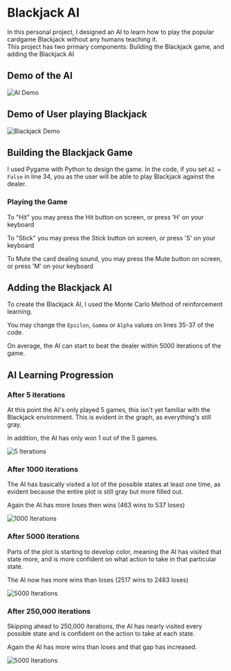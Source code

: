# Blackjack AI

In this personal project, I designed an AI to learn how to play the popular cardgame Blackjack without any humans teaching it.  
This project has two primary components: Building the Blackjack game, and adding the Blackjack AI

## Demo of the AI

![AI Demo](https://github.com/MyWorldRules/BlackjackAI/blob/master/images/AI_Gif.gif?raw=true)

## Demo of User playing Blackjack
![Blackjack Demo](https://github.com/MyWorldRules/BlackjackAI/blob/master/images/Image1.png?raw=true)

## Building the Blackjack Game
I used Pygame with Python to design the game. 
In the code, if you set `AI = False` in line 34, you as the user will be able to play Blackjack against the dealer. 

### Playing the Game
To "Hit" you may press the Hit button on screen, or press 'H' on your keyboard

To "Stick" you may press the Stick button on screen, or press 'S' on your keyboard

To Mute the card dealing sound, you may press the Mute button on screen, or press 'M' on your keyboard

## Adding the Blackjack AI
To create the Blackjack AI, I used the Monte Carlo Method of reinforcement learning. 

You may change the `Epsilon`, `Gamma` or `Alpha` values on lines 35-37 of the code. 

On average, the AI can start to beat the dealer within 5000 iterations of the game. 

## AI Learning Progression
### After 5 iterations
At this point the AI's only played 5 games, this isn't yet familiar with the Blackjack environment. This is evident in the graph, as everything's still gray. 

In addition, the AI has only won 1 out of the 5 games. 

![5 Iterations](https://github.com/MyWorldRules/BlackjackAI/blob/master/Trial%201/Figure_1.png?raw=true)

### After 1000 iterations
The AI has basically visited a lot of the possible states at least one time, as evident because the entire plot is still gray but more filled out.

Again the AI has more loses then wins (463 wins to 537 loses)

![1000 Iterations](https://github.com/MyWorldRules/BlackjackAI/blob/master/Trial%201/Figure_7.png?raw=true)

### After 5000 iterations
Parts of the plot is starting to develop color, meaning the AI has visited that state more, and is more confident on what action to take in that particular state.

The AI now has more wins than loses (2517 wins to 2483 loses)

![5000 Iterations](https://github.com/MyWorldRules/BlackjackAI/blob/master/Trial%201/Figure_8.png?raw=true)

### After 250,000 iterations
Skipping ahead to 250,000 iterations, the AI has nearly visited every possible state and is confident on the action to take at each state.

Again the AI has more wins than loses and that gap has increased. 

![5000 Iterations](https://github.com/MyWorldRules/BlackjackAI/blob/master/Trial%202/Figure_7.png?raw=true)

